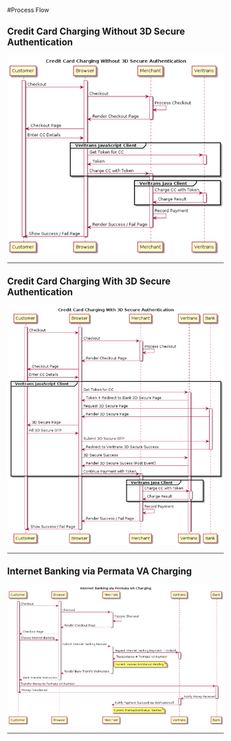 #Process Flow

## Credit Card Charging Without 3D Secure Authentication
![Credit Card Charging Without 3D Secure Authentication](sequence_diagram/credit-card-charging-non-3ds.png)
***
## Credit Card Charging With 3D Secure Authentication
![Credit Card Charging With 3D Secure Authentication](sequence_diagram/credit-card-charging-3ds.png)
***
## Internet Banking via Permata VA Charging
![Internet Banking via Permata VA Charging](sequence_diagram/bank-transfer.png)
***